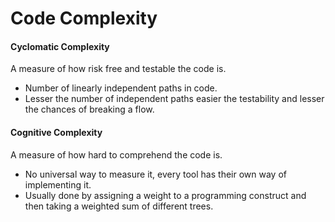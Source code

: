 # Code Complexity

#### Cyclomatic Complexity



A measure of how risk free and testable the code is.

* Number of linearly independent paths in code.
* Lesser the number of independent paths easier the testability and lesser the chances of breaking a flow.

#### Cognitive Complexity

A measure of how hard to comprehend the code is.

* No universal way to measure it, every tool has their own way of implementing it.
* Usually done by assigning a weight to a programming construct and then taking a weighted sum of different trees.
